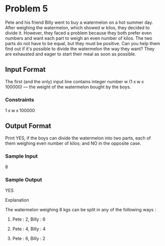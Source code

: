# Problem 5

Pete and his friend Billy went to buy a watermelon on a hot summer day. After weighing the watermelon, which showed w kilos, they decided to divide it. However, they faced a problem because they both prefer even numbers and want each part to weigh an even number of kilos. The two parts do not have to be equal, but they must be positive. Can you help them find out if it's possible to divide the watermelon the way they want? They are exhausted and eager to start their meal as soon as possible.

## Input Format

The first (and the only) input line contains integer number w (1 ≤ w ≤ 100000) — the weight of the watermelon bought by the boys.

### Constraints

1 ≤ w ≤ 100000

## Output Format

Print YES, if the boys can divide the watermelon into two parts, each of them weighing even number of kilos; and NO in the opposite case.

### Sample Input

8

### Sample Output

YES

Explanation

The watermelon weighing 8 kgs can be split in any of the following ways :

1) Pete : 2, Billy : 6

2) Pete : 4, Billy : 4

3) Pete : 6, Billy : 2 
